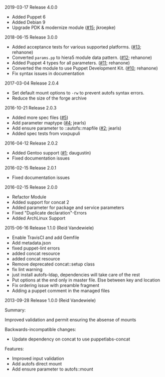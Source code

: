 2019-03-17 Release 4.0.0

* Added Puppet 6
* Added Debian 9
* Upgrade PDK & modernize module ([#15](https://github.com/jkroepke/puppet-module-autofs/pull/15); jkroepke)

2018-06-15 Release 3.0.0

* Added acceptance tests for various supported platforms. ([#13](https://github.com/jkroepke/puppet-module-autofs/pull/12); rehanone)
* Converted `params.pp` to hiera5 module data pattern. ([#12](https://github.com/jkroepke/puppet-module-autofs/pull/12); rehanone)
* Added Puppet 4 types for all parameters. ([#11](https://github.com/jkroepke/puppet-module-autofs/pull/11); rehanone)
* Converted the module to use Puppet Development Kit. ([#10](https://github.com/jkroepke/puppet-module-autofs/pull/10); rehanone)
* Fix syntax issues in documentation

2017-03-04 Release 2.0.4

* Set default mount options to `-rw` to prevent autofs syntax errors.
* Reduce the size of the forge archive

2016-10-21 Release 2.0.3

* Added more spec files ([#5](https://github.com/jkroepke/puppet-module-autofs/pull/5))
* Add parameter maptype ([#4](https://github.com/jkroepke/puppet-module-autofs/pull/4); jearls)
* Add ensure parameter to ::autofs::mapfile ([#2](https://github.com/jkroepke/puppet-module-autofs/pull/2); jearls)
* Added spec tests from voxpupuli

2016-04-12 Release 2.0.2

* Added Gentoo support ([#1](https://github.com/jkroepke/puppet-module-autofs/pull/1); daugustin)
* Fixed documentation issues

2016-02-15 Release 2.0.1

* Fixed documentation issues

2016-02-15 Release 2.0.0

* Refactor Module
* Added support for concat 2
* Added parameter for package and service parameters
* Fixed "Duplicate declaration"-Errors
* Added ArchLinux Support


2015-06-16 Release 1.1.0 (Reid Vandewiele)

* Enable TravisCI and add Gemfile
* Add metadata.json
* fixed puppet-lint errors
* added concat resource
* added concat resource
* Remove deprecated concat::setup class
* fix lint warning
* just install autofs-ldap, dependencies will take care of the rest
* Put options at the end only in master file. Else between key and location
* Fix ordering issue with preamble fragment
* Adding a puppet comment in the managed files

2013-09-28 Release 1.0.0 (Reid Vandewiele)

Summary:

Improved validation and permit ensuring the absense of mounts

Backwards-incompatible changes:

 - Update dependency on concat to use puppetlabs-concat

Features:

 - Improved input validation
 - Add autofs direct mount
 - Add ensure parameter to autofs::mount
